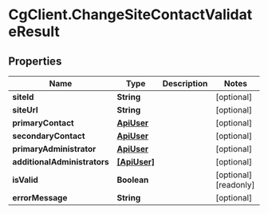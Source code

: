 # CgClient.ChangeSiteContactValidateResult

## Properties

Name | Type | Description | Notes
------------ | ------------- | ------------- | -------------
**siteId** | **String** |  | [optional] 
**siteUrl** | **String** |  | [optional] 
**primaryContact** | [**ApiUser**](ApiUser.md) |  | [optional] 
**secondaryContact** | [**ApiUser**](ApiUser.md) |  | [optional] 
**primaryAdministrator** | [**ApiUser**](ApiUser.md) |  | [optional] 
**additionalAdministrators** | [**[ApiUser]**](ApiUser.md) |  | [optional] 
**isValid** | **Boolean** |  | [optional] [readonly] 
**errorMessage** | **String** |  | [optional] 


